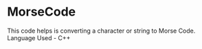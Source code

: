 # MorseCode

This code helps is converting a character or string to Morse Code.
Language Used - C++
